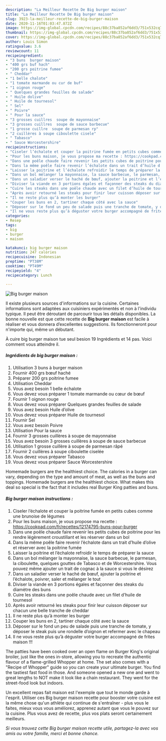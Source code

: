 ```yaml
---
description: "La Meilleur Recette De Big burger maison"
title: "La Meilleur Recette De Big burger maison"
slug: 3923-la-meilleur-recette-de-big-burger-maison
date: 2020-11-16T01:03:47.872Z
image: https://img-global.cpcdn.com/recipes/88c37ba852af6dd3/751x532cq70/big-burger-maison-photo-principale-de-la-recette.jpg
thumbnail: https://img-global.cpcdn.com/recipes/88c37ba852af6dd3/751x532cq70/big-burger-maison-photo-principale-de-la-recette.jpg
cover: https://img-global.cpcdn.com/recipes/88c37ba852af6dd3/751x532cq70/big-burger-maison-photo-principale-de-la-recette.jpg
author: Louis Simon
ratingvalue: 3.6
reviewcount: 11
recipeingredient:
- "3 buns  burger maison"
- "400 grs buf hach"
- "200 grs poitrine fumee"
- " Cheddar"
- "1 belle chalote"
- "1 tomate marmande ou cur de buf"
- "1 oignon rouge"
- " Quelques grandes feuilles de salade"
- " Huile dolive"
- " Huile de tournesol"
- " Sel"
- " Poivre"
- " Pour la sauce"
- "3 grosses cuillres  soupe de mayonnaise"
- "3 grosses cuillres  soupe de sauce barbecue"
- "1 grosse cuillre  soupe de parmesan rp"
- "2 cuillères à soupe ciboulette cisele"
- " Tabasco"
- " Sauce Worcestershire"
recipeinstructions:
- "Ciseler l’échalote et couper la poitrine fumée en petits cubes comme une brunoise de légumes"
- "Pour les buns maison, je vous propose ma recette : https://cookpad.com/fr/recettes/12174795-buns-pour-burger"
- "Dans une poêle chaude faire revenir les petits cubes de poitrine pour les rendre légèrement croustillant et les réserver dans un bol"
- "Dans la même poêle faire revenir l’échalote dans un trait d’huile d’olive et réserver avec la poitrine fumée"
- "Laisser la poitrine et l’échalote refroidir le temps de préparer la sauce"
- "Dans un bol mélanger la mayonnaise, la sauce barbecue, le parmesan, la ciboulette, quelques gouttes de Tabasco et de Worcestershire. Vous pouvez même ajouter un trait de cognac à la sauce si vous le désirez"
- "Dans un saladier verser le haché de bœuf, ajouter la poitrine et l’échalote, poivrer, saler et mélanger le tout"
- "Diviser la viande en 3 portions égales et façonner des steaks du diamètre des buns"
- "Cuire les steaks dans une poêle chaude avec un filet d’huile de tournesol"
- "Après avoir retourné les steaks pour finir leur cuisson déposer sur chacun une belle tranche de cheddar"
- "Il ne reste plus qu’à monter les burger"
- "Couper les buns en 2, tartiner chaque côté avec la sauce"
- "Déposer sur le fond un peu de salade puis une tranche de tomate, y déposer le steak puis une rondelle d’oignon et refermer avec le chapeau"
- "Il ne vous reste plus qu’à déguster votre burger accompagné de frites maison !!!"
categories:
- Resep
tags:
- big
- burger
- maison

katakunci: big burger maison 
nutrition: 247 calories
recipecuisine: Indonesian
preptime: "PT38M"
cooktime: "PT49M"
recipeyield: "4"
recipecategory: Lunch

---
```



![Big burger maison](https://img-global.cpcdn.com/recipes/88c37ba852af6dd3/751x532cq70/big-burger-maison-photo-principale-de-la-recette.jpg)

Il existe plusieurs sources d'informations sur la cuisine. Certaines informations sont adaptées aux cuisiniers expérimentés et non à l'individu typique. Il peut être déroutant de parcourir tous les détails disponibles. La bonne nouvelle est que cette recette de <strong> Big burger maison </strong> est facile à réaliser et vous donnera d’excellentes suggestions. Ils fonctionneront pour n'importe qui, même un débutant.

<!--inarticleads1-->

À cuire big burger maison tue seul besion 19 Ingrédients et 14 pas. Voici comment vous atteindre il.

##### Ingrédients de big burger maison :

1. Utilisation 3 buns à burger maison
1. Fournir 400 grs bœuf haché
1. Préparer 200 grs poitrine fumee
1. Utilisation  Cheddar
1. Vous avez besoin 1 belle échalote
1. Vous devez vous préparer 1 tomate marmande ou cœur de bœuf
1. Fournir 1 oignon rouge
1. Vous devez vous préparer  Quelques grandes feuilles de salade
1. Vous avez besoin  Huile d’olive
1. Vous devez vous préparer  Huile de tournesol
1. Fournir  Sel
1. Vous avez besoin  Poivre
1. Utilisation  Pour la sauce
1. Fournir 3 grosses cuillères à soupe de mayonnaise
1. Vous avez besoin 3 grosses cuillères à soupe de sauce barbecue
1. Utilisation 1 grosse cuillère à soupe de parmesan râpé
1. Fournir 2 cuillères à soupe ciboulette ciselée
1. Vous devez vous préparer  Tabasco
1. Vous devez vous préparer  Sauce Worcestershire


Homemade burgers are the healthiest choice. The calories in a burger can vary, depending on the type and amount of meat, as well as the buns and toppings. Homemade burgers are the healthiest choice. What makes this deal so special is the fact that it includes real Burger King patties and buns. 

<!--inarticleads2-->

##### Big burger maison instructions :

1. Ciseler l’échalote et couper la poitrine fumée en petits cubes comme une brunoise de légumes
1. Pour les buns maison, je vous propose ma recette : https://cookpad.com/fr/recettes/12174795-buns-pour-burger
1. Dans une poêle chaude faire revenir les petits cubes de poitrine pour les rendre légèrement croustillant et les réserver dans un bol
1. Dans la même poêle faire revenir l’échalote dans un trait d’huile d’olive et réserver avec la poitrine fumée
1. Laisser la poitrine et l’échalote refroidir le temps de préparer la sauce
1. Dans un bol mélanger la mayonnaise, la sauce barbecue, le parmesan, la ciboulette, quelques gouttes de Tabasco et de Worcestershire. Vous pouvez même ajouter un trait de cognac à la sauce si vous le désirez
1. Dans un saladier verser le haché de bœuf, ajouter la poitrine et l’échalote, poivrer, saler et mélanger le tout
1. Diviser la viande en 3 portions égales et façonner des steaks du diamètre des buns
1. Cuire les steaks dans une poêle chaude avec un filet d’huile de tournesol
1. Après avoir retourné les steaks pour finir leur cuisson déposer sur chacun une belle tranche de cheddar
1. Il ne reste plus qu’à monter les burger
1. Couper les buns en 2, tartiner chaque côté avec la sauce
1. Déposer sur le fond un peu de salade puis une tranche de tomate, y déposer le steak puis une rondelle d’oignon et refermer avec le chapeau
1. Il ne vous reste plus qu’à déguster votre burger accompagné de frites maison !!!


The patties have been cooked over an open flame on Burger King&#39;s original broiler, just like the ones in-store, allowing you to recreate the authentic flavour of a flame-grilled Whopper at home. The set also comes with a &#34;Recipe of Whopper&#34; guide so you can create your ultimate burger. You find the tastiest fast food in those. And someone opened a new one and went to great lengths to NOT make it look like a chain restaurant. They went for the street-food look but indoors. 

<!--inarticleads1-->

<p>
Un excellent repas fait maison est l'exemple que tout le monde garde à l'esprit. Utiliser ces Big burger maison recette pour booster votre cuisine est la même chose qu'un athlète qui continue de s'entraîner - plus vous le faites, mieux vous vous améliorez, apprenez autant que vous le pouvez sur la cuisine. Plus vous avez de recette, plus vos plats seront certainement meilleurs.
</p>

<p>
<i>Si vous trouvez cette Big burger maison recette utile, partagez-la avec vos amis ou votre famille, merci et bonne chance.</i>
</p>
